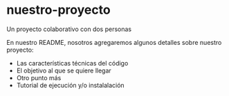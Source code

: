 # nuestro-proyecto
Un proyecto colaborativo con dos personas

En nuestro README, nosotros agregaremos algunos detalles sobre nuestro proyecto:

- Las características técnicas del código
- El objetivo al que se quiere llegar
- Otro punto más
- Tutorial de ejecución y/o instalalación
